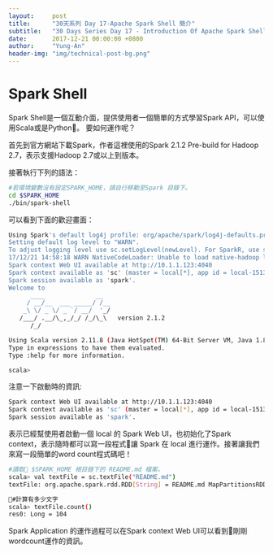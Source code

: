 ```yaml
---
layout:     post
title:      "30天系列 Day 17-Apache Spark Shell 簡介"
subtitle:   "30 Days Series Day 17 - Introduction Of Apache Spark Shell"
date:       2017-12-21 00:00:00 +0800
author:     "Yung-An"
header-img: "img/technical-post-bg.png"
---
```


# Spark Shell

Spark Shell是一個互動介面，提供使用者一個簡單的方式學習Spark API，可以使用Scala或是Python。
要如何運作呢？

首先到官方網站下載Spark，作者這裡使用的Spark 2.1.2 Pre-build for Hadoop 2.7，表示支援Hadoop 2.7或以上到版本。

接著執行下列的語法：

```bash
#若環境變數沒有設定SPARK_HOME，請自行移動至Spark 目錄下。
cd $SPARK_HOME
./bin/spark-shell
```

可以看到下面的歡迎畫面：

```bash
Using Spark's default log4j profile: org/apache/spark/log4j-defaults.properties
Setting default log level to "WARN".
To adjust logging level use sc.setLogLevel(newLevel). For SparkR, use setLogLevel(newLevel).
17/12/21 14:58:18 WARN NativeCodeLoader: Unable to load native-hadoop library for your platform... using builtin-java classes where applicable
Spark context Web UI available at http://10.1.1.123:4040
Spark context available as 'sc' (master = local[*], app id = local-1513839499523).
Spark session available as 'spark'.
Welcome to
      ____              __
     / __/__  ___ _____/ /__
    _\ \/ _ \/ _ `/ __/  '_/
   /___/ .__/\_,_/_/ /_/\_\   version 2.1.2
      /_/

Using Scala version 2.11.8 (Java HotSpot(TM) 64-Bit Server VM, Java 1.8.0_112)
Type in expressions to have them evaluated.
Type :help for more information.

scala>
```

注意一下啟動時的資訊:

```bash
Spark context Web UI available at http://10.1.1.123:4040
Spark context available as 'sc' (master = local[*], app id = local-1513839499523).
Spark session available as 'spark'.
```

表示已經幫使用者啟動一個 local 的 Spark Web UI，也初始化了Spark context，表示隨時都可以寫一段程式讓 Spark 在 local 進行運作。接著讓我們來寫一段簡單的word count程式碼吧！

```bash
#讀取 $SPARK_HOME 根目錄下的 README.md 檔案。
scala> val textFile = sc.textFile("README.md")
textFile: org.apache.spark.rdd.RDD[String] = README.md MapPartitionsRDD[1] at textFile at <console>:24

#計算有多少文字
scala> textFile.count()
res0: Long = 104
```

Spark Application 的運作過程可以在Spark context Web UI可以看到剛剛wordcount運作的資訊。
